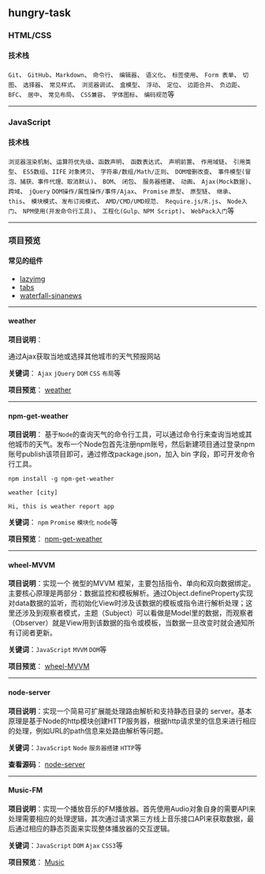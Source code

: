 ## hungry-task


### HTML/CSS

#### 技术栈
`Git`、 `GitHub`、`Markdown`、 `命令行`、 `编辑器`、 `语义化`、 `标签使用`、 `Form 表单`、 `切图`、 `选择器`、 `常见样式`、 `浏览器调试`、 `盒模型`、 `浮动`、 `定位`、 `边距合并`、 `负边距`、 `BFC`、 `居中`、 `常见布局`、 `CSS兼容`、 `字体图标`、 `编码规范`等

---


### JavaScript

#### 技术栈
`浏览器渲染机制`、`运算符优先级`、`函数声明`、 `函数表达式`、 `声明前置`、 `作用域链`、 `引用类型`、 `ES5数组`、`IIFE` `对象拷贝`、 `字符串/数组/Math/正则`、 `DOM增删改查`、 `事件模型(冒泡、捕获、事件代理、取消默认)`、 `BOM`、 `闭包`、 `服务器搭建`、 `动画`、 `Ajax(Mock数据)`、 `跨域`、 `jQuery` `DOM操作/属性操作/事件/Ajax`、 `Promise` `原型`、 `原型链`、 `继承`、 `this`、 `模块模式`、`发布订阅模式`、 `AMD/CMD/UMD规范、 Require.js/R.js`、 `Node入门`、 `NPM使用(开发命令行工具)`、 `工程化(Gulp、NPM Script)`、 `WebPack入门`等

----

### 项目预览

#### 常见的组件

- [lazyimg](https://chunge16.github.io/hungry-task/JavaScript/lazyimg/)
- [tabs](https://chunge16.github.io/hungry-task/JavaScript/js-component-tab/)
- [waterfall-sinanews](https://chunge16.github.io/hungry-task/JavaScript/waterfall-sinanews/)

---

#### weather

**项目说明**：

通过Ajax获取当地或选择其他城市的天气预报网站

**关键词**： `Ajax` `jQuery` `DOM` `CSS` `布局`等

**项目预览**： [weather](http://chunge2016.online/hungry-task/JavaScript/weather/)

---

#### npm-get-weather

**项目说明**：  基于`Node`的查询天气的命令行工具，可以通过命令行来查询当地或其他城市的天气。发布一个Node包首先注册npm账号，然后新建项目通过登录npm账号publish该项目即可，通过修改package.json，加入 bin 字段，即可开发命令行工具。

```
npm install -g npm-get-weather

weather [city]

Hi, this is weather report app

```

**关键词**： `npm` `Promise` `模块化` `node`等

**项目预览**： [npm-get-weather](https://www.npmjs.com/package/npm-get-weather)


---

#### wheel-MVVM

**项目说明**：实现一个 微型的MVVM 框架，主要包括指令、单向和双向数据绑定。主要核心原理是两部分：数据监控和模板解析。通过Object.defineProperty实现对data数据的监听，而初始化View时涉及该数据的模板或指令进行解析处理；这里还涉及到观察者模式，主题（Subject）可以看做是Model里的数据，而观察者（Observer）就是View用到该数据的指令或模板，当数据一旦改变时就会通知所有订阅者更新。


**关键词**：`JavaScript` `MVVM` `DOM`等

**项目预览**： [wheel-MVVM](https://chunge16.github.io/hungry-task/JavaScript/wheel-MVVM/)

---
#### node-server

**项目说明**：实现一个简易可扩展能处理路由解析和支持静态目录的 server。基本原理是基于Node的http模块创建HTTP服务器，根据http请求里的信息来进行相应的处理，例如URL的path信息来处路由解析等问题。

**关键词**：`JavaScript` `Node` `服务器搭建` `HTTP`等

**查看源码**： [node-server](https://github.com/chunge16/hungry-task/tree/master/JavaScript/node-server)

---
#### Music-FM


**项目说明**：实现一个播放音乐的FM播放器。首先使用Audio对象自身的需要API来处理需要相应的处理逻辑，其次通过请求第三方线上音乐接口API来获取数据，最后通过相应的静态页面来实现整体播放器的交互逻辑。

**关键词**：`JavaScript` `DOM` `Ajax` `CSS3`等

**项目预览**： [Music](https://chunge16.github.io/hungry-task/JavaScript/Music-FM/)
